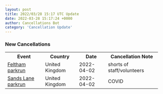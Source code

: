 ```yaml
---
layout: post
title: 2022/03/28 15:17 UTC Update
date: 2022-03-28 15:17:24 +0000
author: Cancellations Bot
category: 'Cancellation Update'
---
```


<h3>New Cancellations</h3>
<div class='hscrollable'>
<table style='width: 100%'>
    <tr>
        <th>Event</th>
        <th>Country</th>
        <th>Date</th>
        <th>Cancellation Note</th>
    </tr>
    <tr>
        <td><a href="">Feltham parkrun</a></td>
        <td>United Kingdom</td>
        <td>2022-04-02</td>
        <td>shorts of staff/volunteers</td>
    </tr>
    <tr>
        <td><a href="">Sands Lane parkrun</a></td>
        <td>United Kingdom</td>
        <td>2022-04-02</td>
        <td>COVID</td>
    </tr>
</table>
</div>
